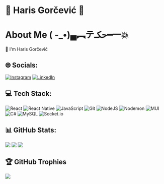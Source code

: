 # 🌟 Haris Gorčević 🌟

# About Me ( -_•)▄︻テحكـ━一💥
     
👋 I'm Haris Gorčević

## 🌐 Socials:
[![Instagram](https://img.shields.io/badge/Instagram-%23E4405F.svg?logo=Instagram&logoColor=white)](https://instagram.com/harisgorcevic) 
[![LinkedIn](https://img.shields.io/badge/LinkedIn-%230A66C2.svg?logo=LinkedIn&logoColor=white)](https://www.linkedin.com/feed/?trk=guest_homepage-basic_google-one-tap-submit)


## 💻 Tech Stack:
![React](https://img.shields.io/badge/react-%2320232a.svg?style=for-the-badge&logo=react&logoColor=%2361DAFB) 
![React Native](https://img.shields.io/badge/react_native-%2320232a.svg?style=for-the-badge&logo=react&logoColor=%2361DAFB) 
![JavaScript](https://img.shields.io/badge/javascript-%23323330.svg?style=for-the-badge&logo=javascript&logoColor=%23F7DF1E) 
![Git](https://img.shields.io/badge/git-%23F05033.svg?style=for-the-badge&logo=git&logoColor=white) 
![NodeJS](https://img.shields.io/badge/node.js-6DA55F?style=for-the-badge&logo=node.js&logoColor=white) 
![Nodemon](https://img.shields.io/badge/NODEMON-%23323330.svg?style=for-the-badge&logo=nodemon&logoColor=%BBDEAD) 
![MUI](https://img.shields.io/badge/MUI-%230081CB.svg?style=for-the-badge&logo=mui&logoColor=white) 
![C#](https://img.shields.io/badge/c%23-%23239120.svg?style=for-the-badge&logo=csharp&logoColor=white) 
![MySQL](https://img.shields.io/badge/mysql-4479A1.svg?style=for-the-badge&logo=mysql&logoColor=white) 
![Socket.io](https://img.shields.io/badge/Socket.io-black?style=for-the-badge&logo=socket.io&badgeColor=010101)



## 📊 GitHub Stats:
![](https://github-readme-stats.vercel.app/api?username=GorcevicHaris&theme=blue-green&hide_border=false&include_all_commits=false&count_private=false)
![](https://github-readme-streak-stats.herokuapp.com/?user=GorcevicHaris&theme=blue-green&hide_border=false)
![](https://github-readme-stats.vercel.app/api/top-langs/?username=GorcevicHaris&theme=blue-green&hide_border=false&include_all_commits=false&count_private=false&layout=compact)

## 🏆 GitHub Trophies
![](https://github-profile-trophy.vercel.app/?username=GorcevicHaris&theme=radical&no-frame=false&no-bg=true&margin-w=4)

<!-- Proudly created with GPRM ( https://gprm.itsvg.in ) -->
